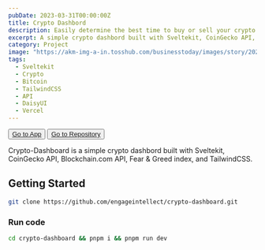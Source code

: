```yaml
---
pubDate: 2023-03-31T00:00:00Z
title: Crypto Dashbord
description: Easily determine the best time to buy or sell your crypto.
excerpt: A simple crypto dashbord built with Sveltekit, CoinGecko API, Blockchain.com API, Fear & Greed index, TailwindCSS, and DaisyUI.
category: Project
image: "https://akm-img-a-in.tosshub.com/businesstoday/images/story/202309/pandasecurity-crypto-gaming-sixteen_nine.jpg?size=948:533"
tags:
  - Sveltekit
  - Crypto
  - Bitcoin
  - TailwindCSS
  - API
  - DaisyUI
  - Vercel
---
```


<div class="flex gap-2">
  <button class="p-2 rounded border border-gray-900/20 md:hover:shadow transition-shadow duration-200"> 
    <a href="https://engage-crypto.vercel.app" target="_blank"> Go to App </a>
  </button>

  <button class="p-2 rounded border border-gray-900/20 md:hover:shadow transition-shadow duration-200"> 
    <a href="https://github.com/engageintellect/crypto-dashboard" target="_blank">Go to Repository</a>
  </button>
</div>

Crypto-Dashboard is a simple crypto dashbord built with Sveltekit, CoinGecko API, Blockchain.com API, Fear & Greed index, and TailwindCSS.

## Getting Started

```bash
git clone https://github.com/engageintellect/crypto-dashboard.git
```

### Run code

```bash
cd crypto-dashboard && pnpm i && pnpm run dev
```
